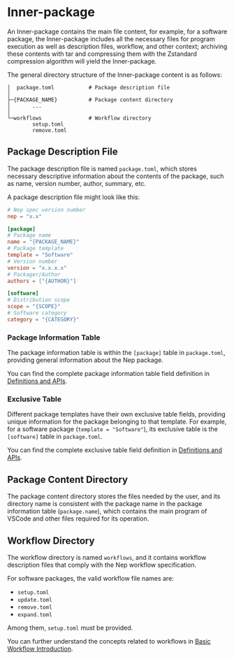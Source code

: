 # Inner-package
An Inner-package contains the main file content, for example, for a software package, the Inner-package includes all the necessary files for program execution as well as description files, workflow, and other context; archiving these contents with tar and compressing them with the Zstandard compression algorithm will yield the Inner-package.

The general directory structure of the Inner-package content is as follows:
```
│  package.toml           # Package description file
│
├─{PACKAGE_NAME}          # Package content directory
│       ...
│
└─workflows               # Workflow directory
        setup.toml
        remove.toml
```
## Package Description File
The package description file is named `package.toml`, which stores necessary descriptive information about the contents of the package, such as name, version number, author, summary, etc.

A package description file might look like this:
```toml
# Nep spec version number
nep = "x.x"

[package]
# Package name
name = "{PACKAGE_NAME}"
# Package template
template = "Software"
# Version number
version = "x.x.x.x"
# Packager/Author
authors = ["{AUTHOR}"]

[software]
# Distribution scope
scope = "{SCOPE}"
# Software category
category = "{CATEGORY}"
```
### Package Information Table
The package information table is within the `[package]` table in `package.toml`, providing general information about the Nep package.

You can find the complete package information table field definition in [Definitions and APIs](/nep/definition/1-package).
### Exclusive Table
Different package templates have their own exclusive table fields, providing unique information for the package belonging to that template. For example, for a software package (`template = "Software"`), its exclusive table is the `[software]` table in `package.toml`.

You can find the complete exclusive table field definition in [Definitions and APIs](/nep/definition/1-package).
## Package Content Directory
The package content directory stores the files needed by the user, and its directory name is consistent with the package name in the package information table (`package.name`), which contains the main program of VSCode and other files required for its operation.
## Workflow Directory
The workflow directory is named `workflows`, and it contains workflow description files that comply with the Nep workflow specification.

For software packages, the valid workflow file names are:
* `setup.toml`
* `update.toml`
* `remove.toml`
* `expand.toml`

Among them, `setup.toml` must be provided.

You can further understand the concepts related to workflows in [Basic Workflow Introduction](/nep/workflow/1-basic).
